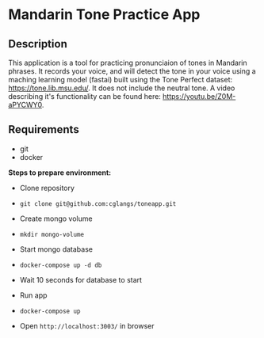 # Mandarin Tone Practice App

## Description

This application is a tool for practicing pronunciaion of tones in Mandarin phrases. It records your voice, and will detect the tone in your voice using a maching learning model (fastai) built using the Tone Perfect dataset: https://tone.lib.msu.edu/. It does not include the neutral tone. A video describing it's functionality can be found here: https://youtu.be/Z0M-aPYCWY0.

## Requirements
* git
* docker

**Steps to prepare environment:**

- Clone repository 
- `git clone git@github.com:cglangs/toneapp.git` 

- Create mongo volume
- `mkdir mongo-volume`

- Start mongo database
- `docker-compose up -d db`

- Wait 10 seconds for database to start

- Run app
- `docker-compose up`

- Open `http://localhost:3003/` in browser 
